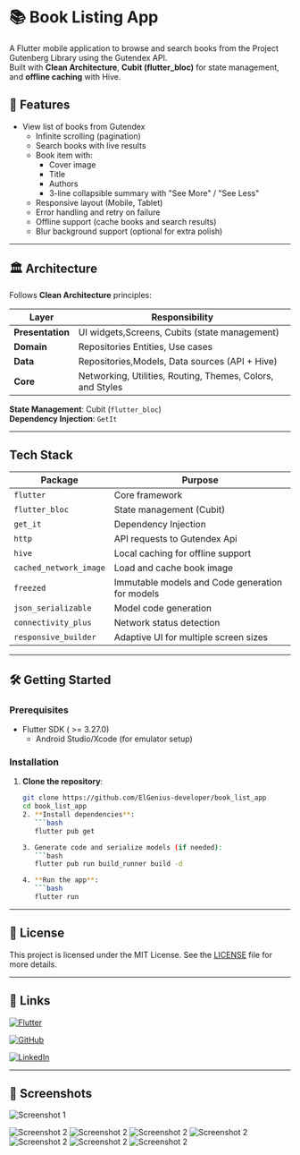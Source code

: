 # 📚 Book Listing App

A Flutter mobile application to browse and search books from the Project Gutenberg Library using the Gutendex API.  
Built with **Clean Architecture**, **Cubit (flutter_bloc)** for state management, and **offline caching** with Hive.

## 🚀 Features

- View list of books from Gutendex
    - Infinite scrolling (pagination)
    - Search books with live results
    - Book item with:
        - Cover image
        - Title
        - Authors
        - 3-line collapsible summary with "See More" / "See Less"
    - Responsive layout (Mobile, Tablet)
    - Error handling and retry on failure
    - Offline support (cache books and search results)
    - Blur background support (optional for extra polish)

---

## 🏛 Architecture

Follows **Clean Architecture** principles:

| Layer            | Responsibility                                             |
|------------------|------------------------------------------------------------|
| **Presentation** | UI widgets,Screens, Cubits (state management)              |
| **Domain**       | Repositories Entities, Use cases                           |
| **Data**         | Repositories,Models, Data sources (API + Hive)             |
| **Core**         | Networking, Utilities, Routing, Themes, Colors, and Styles |

**State Management**: Cubit (`flutter_bloc`)  
**Dependency Injection**: `GetIt`

---

## Tech Stack

| Package                | Purpose                                         |
|------------------------|-------------------------------------------------|
| `flutter`              | Core framework                                  |
| `flutter_bloc`         | State management (Cubit)                        |
| `get_it`               | Dependency Injection                            |
| `http`                 | API requests to Gutendex Api                    |
| `hive`                 | Local caching for offline support               |
| `cached_network_image` | Load and cache book image                       |
| `freezed`              | Immutable models and Code generation for models |
| `json_serializable`    | Model code generation                           |
| `connectivity_plus`    | Network status detection                        |
| `responsive_builder`   | Adaptive UI for multiple screen sizes           |

---

## 🛠 Getting Started

### Prerequisites

- Flutter SDK ( >= 3.27.0)
    - Android Studio/Xcode (for emulator setup)

### Installation

1. **Clone the repository**:
   ```bash
   git clone https://github.com/ElGenius-developer/book_list_app
   cd book_list_app
   2. **Install dependencies**:
      ```bash
      flutter pub get

   3. Generate code and serialize models (if needed):
      ```bash
      flutter pub run build_runner build -d

   4. **Run the app**:
      ```bash
      flutter run

---

## 📝 License

This project is licensed under the MIT License. See the [LICENSE](LICENSE) file for more details.

---

## 🙌 Links

[![Flutter](https://img.shields.io/badge/Flutter-02569B?style=for-the-badge&logo=flutter&logoColor=white)](https://flutter.dev/)

[![GitHub](https://img.shields.io/badge/GitHub-100000?style=for-the-badge&logo=github&logoColor=white)](https://github.com/ElGenius-developer)

[![LinkedIn](https://img.shields.io/badge/LinkedIn-0077B5?style=for-the-badge&logo=linkedin&logoColor=white)](https://www.linkedin.com/in/ahmed-developer)

---

## 📸 Screenshots

![Screenshot 1](https://github.com/ElGenius-developer/book_list_app/screenshots/books_list.png?raw=true)

![Screenshot 2](https://github.com/ElGenius-developer/book_list_app/screenshots/loading.png?raw=true)
![Screenshot 2](https://github.com/ElGenius-developer/book_list_app/screenshots/book_details.png?raw=true)
![Screenshot 2](https://github.com/ElGenius-developer/book_list_app/screenshots/no_results.png?raw=true)
![Screenshot 2](https://github.com/ElGenius-developer/book_list_app/screenshots/result_with_full_summary.png?raw=true)
![Screenshot 2](https://github.com/ElGenius-developer/book_list_app/screenshots/result_with_loadmore.png?raw=true)
![Screenshot 2](https://github.com/ElGenius-developer/book_list_app/screenshots/search_result_on_mobile.png?raw=true)
![Screenshot 2](https://github.com/ElGenius-developer/book_list_app/screenshots/search_result_on_tablet.png?raw=true)